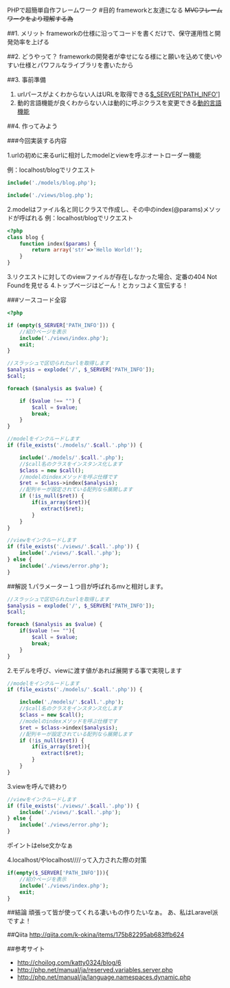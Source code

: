 PHPで超簡単自作フレームワーク
#目的
frameworkと友達になる
~~MVCフレームワークをより理解する為~~

##1. メリット
frameworkの仕様に沿ってコードを書くだけで、保守運用性と開発効率を上げる

##2. どうやって？
frameworkの開発者が幸せになる様にと願いを込めて使いやすい仕様とパワフルなライブラリを書いたから

##3. 事前準備
1. urlパースがよくわからない人はURLを取得できる<a href="http://php.net/manual/ja/reserved.variables.server.php">$_SERVER['PATH_INFO']</a>
2. 動的言語機能が良くわからない人は動的に呼ぶクラスを変更できる<a href="http://php.net/manual/ja/language.namespaces.dynamic.php">動的言語機能</a>

##4. 作ってみよう

###今回実装する内容

1.urlの初めに来るurlに相対したmodelとviewを呼ぶオートローダー機能

例：localhost/blogでリクエスト

```php
include('./models/blog.php');
```

```php
include('./views/blog.php');
```

2.modelはファイル名と同じクラスで作成し、その中のindex(@params)メソッドが呼ばれる
例：localhost/blogでリクエスト

```php
<?php
class blog {
    function index($params) {
        return array('str'=>'Hello World!');
    }
}
```
3.リクエストに対してのviewファイルが存在しなかった場合、定番の404 Not Foundを見せる
4.トップページはどーん！とカッコよく宣伝する！

###ソースコード全容

```php
<?php

if (empty($_SERVER['PATH_INFO'])) {
    //紹介ページを表示
    include('./views/index.php');
    exit;
}

//スラッシュで区切られたurlを取得します
$analysis = explode('/', $_SERVER['PATH_INFO']);
$call;

foreach ($analysis as $value) {

    if ($value !== "") {
        $call = $value;
        break;
    }
}

//modelをインクルードします
if (file_exists('./models/'.$call.'.php')) {

    include('./models/'.$call.'.php');
    //$call名のクラスをインスタンス化します
    $class = new $call();
    //modelのindexメソッドを呼ぶ仕様です
    $ret = $class->index($analysis);
    //配列キーが設定されている配列なら展開します
    if (!is_null($ret)) {
        if(is_array($ret)){
           extract($ret);
        }
    }
}

//viewをインクルードします
if (file_exists('./views/'.$call.'.php')) {
    include('./views/'.$call.'.php');
} else {
    include('./views/error.php');
}
```

##解説
1.パラメーター１つ目が呼ばれるmvと相対します。 

```php
//スラッシュで区切られたurlを取得します
$analysis = explode('/', $_SERVER['PATH_INFO']);
$call;

foreach ($analysis as $value) {
    if($value !== ""){
        $call = $value;
        break;
    }
}

```
2.モデルを呼び、viewに渡す値があれば展開する事で実現します

```php
//modelをインクルードします
if (file_exists('./models/'.$call.'.php')) {

    include('./models/'.$call.'.php');
    //$call名のクラスをインスタンス化します
    $class = new $call();
    //modelのindexメソッドを呼ぶ仕様です
    $ret = $class->index($analysis);
    //配列キーが設定されている配列なら展開します
    if (!is_null($ret)) {
        if(is_array($ret)){
           extract($ret);
        }
    }
}
```

3.viewを呼んで終わり

```php
//viewをインクルードします
if (file_exists('./views/'.$call.'.php')) {
    include('./views/'.$call.'.php');
} else {
    include('./views/error.php');
}
```
ポイントはelse文かなぁ

4.localhost/やlocalhost////って入力された際の対策

```php
if(empty($_SERVER['PATH_INFO'])){
    //紹介ページを表示
    include('./views/index.php');
    exit;
}
```
##結論
頑張って皆が使ってくれる凄いもの作りたいなぁ。
あ、私はLaravel派ですよ！

##Qiita
http://qiita.com/k-okina/items/175b82295ab683ffb624

##参考サイト
* http://choilog.com/katty0324/blog/6
* http://php.net/manual/ja/reserved.variables.server.php
* http://php.net/manual/ja/language.namespaces.dynamic.php